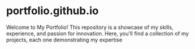# portfolio.github.io
Welcome to My Portfolio!  This repository is a showcase of my skills, experience, and passion for innovation. Here, you'll find a collection of my projects, each one demonstrating my expertise
